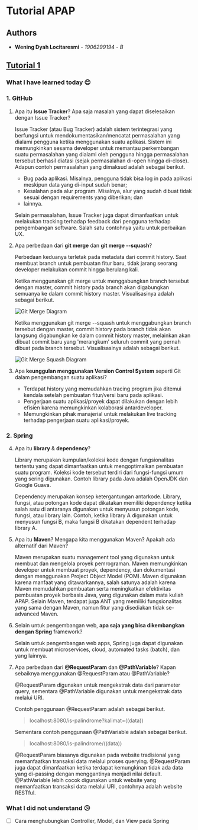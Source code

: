
# Tutorial APAP

## Authors

* **Wening Dyah Locitaresmi** - *1906299194* - *B*

## [Tutorial 1](https://scele.cs.ui.ac.id/pluginfile.php/120294/mod_resource/content/2/Tutorial%201%20%28A%2C%20B%2C%20C%29.pdf)

### What I have learned today :blush:

### 1. GitHub

1. Apa itu **Issue Tracker**? Apa saja masalah yang dapat diselesaikan dengan Issue Tracker?

	Issue Tracker (atau Bug Tracker) adalah sistem terintegrasi yang berfungsi untuk mendokumentasikan/mencatat permasalahan yang dialami pengguna  ketika menggunakan suatu aplikasi. Sistem ini memungkinkan sesama developer untuk memantau perkembangan suatu permasalahan yang dialami oleh pengguna hingga permasalahan tersebut berhasil diatasi (sejak permasalahan di-open hingga di-close). Adapun contoh permasalahan yang dimaksud adalah sebagai berikut.
	
	- Bug pada aplikasi. Misalnya, pengguna tidak bisa log in pada aplikasi meskipun data yang di-input sudah benar;
	- Kesalahan pada alur program. Misalnya, alur yang sudah dibuat tidak sesuai dengan requirements yang diberikan; dan
	- lainnya.
	
	Selain permasalahan, Issue Tracker juga dapat dimanfaatkan untuk melakukan tracking terhadap feedback dari pengguna terhadap pengembangan software. Salah satu contohnya yaitu untuk perbaikan UX.

2. Apa perbedaan dari **git merge** dan **git merge --squash**?

	Perbedaan keduanya terletak pada metadata dari commit history. Saat membuat branch untuk pembuatan fitur baru, tidak jarang seorang developer melakukan commit hingga berulang kali. 

	Ketika menggunakan git merge untuk menggabungkan branch tersebut dengan master, commit history pada branch akan digabungkan semuanya ke dalam commit history master. Visualisasinya adalah sebagai berikut.
	
	![Git Merge Diagram](https://devblogs.microsoft.com/devops/wp-content/uploads/sites/6/2016/03/regular-merge.png)

	Ketika menggunakan git merge --squash untuk menggabungkan branch tersebut dengan master, commit history pada branch tidak akan langsung digabungkan ke dalam commit history master, melainkan akan dibuat commit baru yang 'merangkum' seluruh commit yang pernah dibuat pada branch tersebut. Visualisasinya adalah sebagai berikut.
	
	![Git Merge Squash Diagram](https://devblogs.microsoft.com/devops/wp-content/uploads/sites/6/2016/03/squash-merge.png)

3. Apa **keunggulan menggunakan Version Control System** seperti Git dalam pengembangan suatu aplikasi?

	- Terdapat history yang memudahkan tracing program jika ditemui kendala setelah pembuatan fitur/versi baru pada aplikasi.
	- Pengerjaan suatu aplikasi/proyek dapat dilakukan dengan lebih efisien karena memungkinkan kolaborasi antardeveloper.
	- Memungkinkan pihak manajerial untuk melakukan live tracking terhadap pengerjaan suatu aplikasi/proyek.

### 2. Spring

4. Apa itu **library** & **dependency**?

	Library merupakan kumpulan/koleksi kode dengan fungsionalitas tertentu yang dapat dimanfaatkan untuk mengoptimalkan pembuatan suatu program. Koleksi kode tersebut terdiri dari fungsi-fungsi umum yang sering digunakan. Contoh library pada Java adalah OpenJDK dan Google Guava.

	Dependency merupakan konsep ketergantungan antarkode. Library, fungsi, atau potongan kode dapat dikatakan memiliki dependency ketika salah satu di antaranya digunakan untuk menyusun potongan kode, fungsi, atau library lain. Contoh, ketika library A digunakan untuk menyusun fungsi B, maka fungsi B dikatakan dependent terhadap library A.

5. Apa itu **Maven**? Mengapa kita menggunakan Maven? Apakah ada alternatif dari Maven?

	Maven merupakan suatu management tool yang digunakan untuk membuat dan mengelola proyek pemrograman. Maven memungkinkan developer untuk membuat proyek, dependency, dan dokumentasi dengan menggunakan Project Object Model (POM). Maven digunakan karena manfaat yang ditawarkannya, salah satunya adalah karena Maven memudahkan pembuatan serta meningkatkan efektivitas pembuatan proyek berbasis Java, yang digunakan dalam mata kuliah APAP. Selain Maven, terdapat juga ANT yang memiliki fungsionalitas yang sama dengan Maven, namun fitur yang disediakan tidak se-advanced Maven.

6. Selain untuk pengembangan web, **apa saja yang bisa dikembangkan dengan Spring** framework?

	Selain untuk pengembangan web apps, Spring juga dapat digunakan untuk membuat microservices, cloud, automated tasks (batch), dan yang lainnya.

7. Apa perbedaan dari **@RequestParam** dan **@PathVariable**? Kapan sebaiknya menggunakan @RequestParam atau @PathVariable?

	@RequestParam digunakan untuk mengekstrak data dari parameter query, sementara @PathVariable digunakan untuk mengekstrak data melalui URI. 

	Contoh penggunaan @RequestParam adalah sebagai berikut.
	> localhost:8080/is-palindrome?kalimat=((data))

	Sementara contoh penggunaan @PathVariable adalah sebagai berikut.
	> localhost:8080/is-palindrome/((data))

	@RequestParam biasanya digunakan pada website tradisional yang memanfaatkan transaksi data melalui proses querying. @RequestParam juga dapat dimanfaatkan ketika terdapat kemungkinan tidak ada data yang di-passing dengan menggantinya menjadi nilai default. @PathVariable lebih cocok digunakan untuk website yang memanfaatkan transaksi data melalui URI, contohnya adalah website RESTful.

### What I did not understand :confused:

 - [ ] Cara menghubungkan Controller, Model, dan View pada Spring
